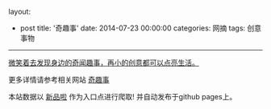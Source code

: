 layout: 
  - post 
title: '奇趣事' 
date: 2014-07-23 00:00:00 
categories: 网摘 
tags: 创意事物 
---

<a href="http://xinpinla.com/product/243" title="查看产品详情">
								微笑着去发现身边的奇闻趣事，再小的创意都可以点亮生活。							</a>  

更多详情请参考相关网站 [奇趣事](http://www.qiqushi.com)  

本站数据以 [新品啦](http://xinpinla.com/) 作为入口点进行爬取! 并自动发布于github pages上。  
